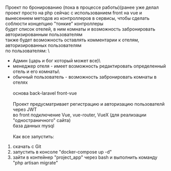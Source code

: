 Проект по бронированию (пока в процессе работы)(ранее уже делал проект просто на php сейчас с использованием front на vue и
вынесением методов из контроллеров в сервисы, чтобы сделать соблюсти концепцию "тонкие" контроллеры\
будет список отелей, в ним комнаты и возможность забронировать авторизированным пользователям\
также будет возможность оставлять комментарии к отелям, авторизированных пользователям\
по пользователям: \
- Админ (царь и бог который может все)\
- менеджер отеля - имеет возможность редактировать определенный отель и его комнаты\
- обычный пользователь - возможность забронировать комнаты в отелях\
\
основа back-laravel front-vue\
\
Проект предусматривает регистрацию и авторизацию пользователй через JWT\
во front подключение Vue, vue-router, VueX (для реализации "одностраничного" сайта)\
база данных mysql
\
\
Как все запустить:
1. скачать с Git
2. запустить в консоле "docker-compose up -d"
3. зайти в контейнер "project_app" через bash  и выполнить команду "php artisan migrate"

